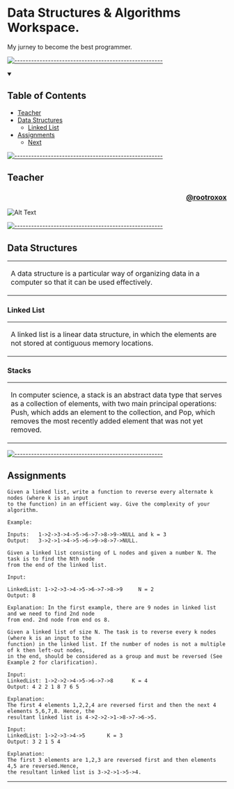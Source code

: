 # Data Structures & Algorithms Workspace.

My jurney to become the best programmer.

[![-----------------------------------------------------](
https://raw.githubusercontent.com/andreasbm/readme/master/assets/lines/aqua.png)](https://github.com/alpardayalman?tab=repositories)

<details open="open">
  <summary><h2>Table of Contents</h2></summary>
  
- [Teacher](#teacher)
- [Data Structures](#data-structures)
  - [Linked List](#linked-list)
- [Assignments](#assignments)
  - [Next](#next)

</details>

[![-----------------------------------------------------](
https://raw.githubusercontent.com/andreasbm/readme/master/assets/lines/aqua.png)](https://github.com/alpardayalman?tab=repositories)

## Teacher
<div>
  
<h3 align="right"> 
  
  [@rootroxox](https://www.github.com/rootroxox) 
  
</h3>
  
![Alt Text](https://i.pinimg.com/originals/2f/45/a2/2f45a2bfde367d5608532bb880f6a64d.gif)

</div>

[![-----------------------------------------------------](
https://raw.githubusercontent.com/andreasbm/readme/master/assets/lines/aqua.png)](https://github.com/alpardayalman?tab=repositories)

## Data Structures
<table>
<td>
  
A data structure is a particular way of organizing data in a computer so that it can be used effectively.

</td>
</table>

### Linked List
<table>
<td>
  
A linked list is a linear data structure, in which the elements are not stored at contiguous memory locations.

</td>
</table>

### Stacks
<table>
<td>
  
In computer science, a stack is an abstract data type that serves as a collection of elements, with two main principal operations: Push, which adds an element to the collection, and Pop, which removes the most recently added element that was not yet removed.

</td>
</table>

[![-----------------------------------------------------](
https://raw.githubusercontent.com/andreasbm/readme/master/assets/lines/aqua.png)](https://github.com/alpardayalman?tab=repositories)

## Assignments

```
Given a linked list, write a function to reverse every alternate k nodes (where k is an input 
to the function) in an efficient way. Give the complexity of your algorithm.

Example:

Inputs:   1->2->3->4->5->6->7->8->9->NULL and k = 3
Output:   3->2->1->4->5->6->9->8->7->NULL. 
```
```
Given a linked list consisting of L nodes and given a number N. The task is to find the Nth node 
from the end of the linked list.

Input:

LinkedList: 1->2->3->4->5->6->7->8->9     N = 2
Output: 8

Explanation: In the first example, there are 9 nodes in linked list and we need to find 2nd node 
from end. 2nd node from end os 8.  
```
```
Given a linked list of size N. The task is to reverse every k nodes (where k is an input to the 
function) in the linked list. If the number of nodes is not a multiple of k then left-out nodes, 
in the end, should be considered as a group and must be reversed (See Example 2 for clarification).

Input:
LinkedList: 1->2->2->4->5->6->7->8      K = 4
Output: 4 2 2 1 8 7 6 5 

Explanation: 
The first 4 elements 1,2,2,4 are reversed first and then the next 4 elements 5,6,7,8. Hence, the 
resultant linked list is 4->2->2->1->8->7->6->5.

Input:
LinkedList: 1->2->3->4->5       K = 3
Output: 3 2 1 5 4 

Explanation: 
The first 3 elements are 1,2,3 are reversed first and then elements 4,5 are reversed.Hence, 
the resultant linked list is 3->2->1->5->4.
```
---
